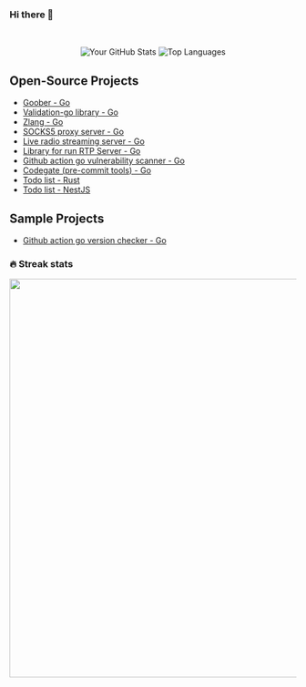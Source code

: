 ### Hi there 👋
<br>
<p align="center">
  <img alt="Your GitHub Stats" src="https://github-readme-stats.vercel.app/api?username=debug-ing&theme=tokyonight&layout=compact&area=true&show_icons=true&hide_border=true&border_radius=15&count_private=true&cache=1"/>
  <img alt="Top Languages" src="https://github-readme-stats.vercel.app/api/top-langs/?username=debug-ing&langs_count=8&hide=Java,Kotlin,Make,css,html&theme=tokyonight&layout=compact&area=true&hide_border=true&border_radius=15&count_private=true&cache=1"/>
</p>

## Open-Source Projects
- [Goober - Go](https://github.com/debug-ing/goober)
- [Validation-go library - Go](https://github.com/debug-ing/validation-go)
- [Zlang - Go](https://github.com/debug-ing/zlang)
- [SOCKS5 proxy server - Go](https://github.com/debug-ing/socks5-go)
- [Live radio streaming server - Go](https://github.com/debug-ing/radio-music)
- [Library for run RTP Server - Go](https://github.com/debug-ing/rtp)
- [Github action go vulnerability scanner - Go](https://github.com/debug-ing/go-vuln-scanner)
- [Codegate (pre-commit tools) - Go](https://github.com/debug-ing/codegate)
- [Todo list - Rust](https://github.com/debug-ing/todo-list-rust) 
- [Todo list - NestJS](https://github.com/debug-ing/todo-list)

## Sample Projects
- [Github action go version checker - Go](https://github.com/debug-ing/go-version-checker)

### 🔥 Streak stats

<div align="center">

<img src="http://github-readme-streak-stats.herokuapp.com?user=debug-ing&theme=dark" width="700"></img>

</div>
